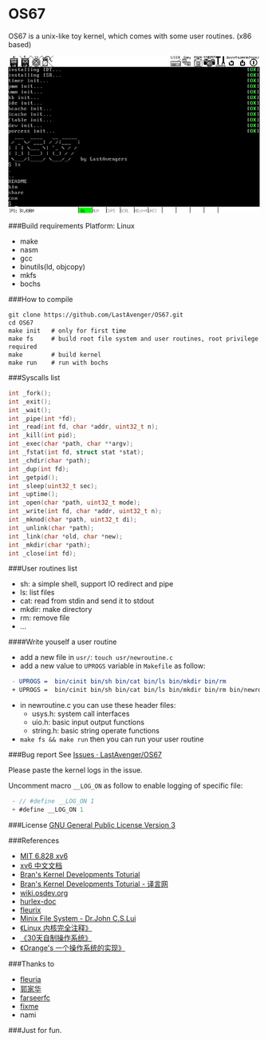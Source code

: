OS67
===============================
OS67 is a unix-like toy kernel, which comes with some user routines. (x86 based)

![OS67](scrshot.png)


###Build requirements
Platform: Linux
* make
* nasm
* gcc
* binutils(ld, objcopy)
* mkfs
* bochs
     
###How to compile  
```shell
git clone https://github.com/LastAvenger/OS67.git
cd OS67
make init   # only for first time
make fs     # build root file system and user routines, root privilege required
make        # build kernel
make run    # run with bochs
```

###Syscalls list
```c
int _fork();
int _exit();
int _wait();
int _pipe(int *fd);
int _read(int fd, char *addr, uint32_t n);
int _kill(int pid);
int _exec(char *path, char **argv);
int _fstat(int fd, struct stat *stat);
int _chdir(char *path);
int _dup(int fd);
int _getpid();
int _sleep(uint32_t sec);
int _uptime();
int _open(char *path, uint32_t mode);
int _write(int fd, char *addr, uint32_t n);
int _mknod(char *path, uint32_t di);
int _unlink(char *path);
int _link(char *old, char *new);
int _mkdir(char *path);
int _close(int fd);
```

###User routines list
* sh: a simple shell, support IO redirect and pipe
* ls: list files
* cat: read from stdin and send it to stdout
* mkdir: make directory
* rm: remove file
* ...

####Write youself a user routine
* add a new file in `usr/`: `touch usr/newroutine.c`
* add a new value to `UPROGS` variable in `Makefile` as follow:

```makefile
 - UPROGS =  bin/cinit bin/sh bin/cat bin/ls bin/mkdir bin/rm
 + UPROGS =  bin/cinit bin/sh bin/cat bin/ls bin/mkdir bin/rm bin/newroutine
```

* in newroutine.c you can use these header files:
    * usys.h: system call interfaces
    * uio.h: basic input output functions
    * string.h: basic string operate functions
* `make fs && make run` then you can run your user routine


###Bug report
See [Issues · LastAvenger/OS67](https://github.com/LastAvenger/OS67/issues)

Please paste the kernel logs in the issue.

Uncomment macro `__LOG_ON` as follow to enable logging of specific file:

```c
 - // #define __LOG_ON 1
 + #define __LOG_ON 1
```

###License
[GNU General Public License Version 3](https://github.com/LastAvenger/OS67/blob/master/LICENSE)

###References
* [MIT 6.828 xv6](http://pdos.csail.mit.edu/6.828/2011/xv6.html)
* [xv6 中文文档](https://github.com/ranxian/xv6-chinese)
* [Bran's Kernel Developments Toturial](http://www.osdever.net/bkerndev/Docs/gettingstarted.htm)
* [Bran's Kernel Developments Toturial - 译言网](http://article.yeeyan.org/view/197439/161890)
* [wiki.osdev.org](http://wiki.osdev.org/Main_Page)
* [hurlex-doc](https://github.com/hurley25/hurlex-doc)
* [fleurix](https://github.com/Fleurer/fleurix)
* [Minix File System - Dr.John C.S.Lui](https://koala.cs.pub.ro/redmine/attachments/download/105/minix.pdf)
* [《Linux 内核完全注释》](http://book.douban.com/subject/1231236/)
* [《30天自制操作系统》](http://book.douban.com/subject/11530329/)
* [《Orange's 一个操作系统的实现》](http://book.douban.com/subject/3735649/)

###Thanks to
* [fleuria](http://fleurer-lee.com/)
* [郭家华](http://www.zhihu.com/people/guo-jiahua)
* [farseerfc](https://farseerfc.me/)
* [fixme](https://fbq.github.io/)
* nami

###Just for fun. 
